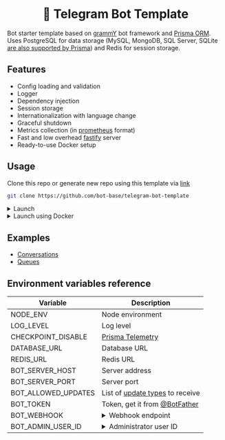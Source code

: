 <h1 align="center">🤖 Telegram Bot Template</h1>

Bot starter template based on [grammY](https://grammy.dev/) bot framework and [Prisma ORM](https://www.prisma.io/).  
Uses PostgreSQL for data storage (MySQL, MongoDB, SQL Server, SQLite [are also supported by Prisma](https://www.prisma.io/docs/reference/database-reference/supported-databases)) and Redis for session storage.

## Features

- Config loading and validation
- Logger
- Dependency injection
- Session storage
- Internationalization with language change
- Graceful shutdown
- Metrics collection (in [prometheus](https://prometheus.io/) format)
- Fast and low overhead [fastify](https://www.fastify.io/) server
- Ready-to-use Docker setup

## Usage

Clone this repo or generate new repo using this template via [link](https://github.com/bot-base/telegram-bot-template/generate)

```bash
git clone https://github.com/bot-base/telegram-bot-template
```

<details>
<summary>Launch</summary>

1.  Create environment variables file

```bash
cp .example.bot.env .env
```

2.  Edit [environment variables](#environment-variables-reference) in `.env`

3.  Launch bot

    Development mode:

    ```bash
    # install dependencies
    npm i

    # run migrations
    npx prisma migrate deploy

    # run bot
    npm run dev
    ```

    Production mode:

    ```bash
    # install dependencies
    npm i --only=prod

    # run migrations
    npx prisma migrate deploy

    # build bot
    npm run build

    # run bot
    npm start
    ```

</details>

<details>
<summary>Launch using Docker</summary>

1.  Create development and production environment variables files

```bash
# development
cp .example.bot.env docker-compose.dev.bot.env
cp .example.postgres.env docker-compose.dev.postgres.env

# production
cp .example.bot.env docker-compose.prod.bot.env
cp .example.postgres.env docker-compose.prod.postgres.env
```

2.  Edit [environment variables](#environment-variables-reference) in `docker-compose.dev.bot.env` and `docker-compose.prod.bot.env`

3.  Launch bot

    Development mode:

    ```bash
    # install dependencies
    npm i

    # run migrations
    docker-compose run bot npx prisma migrate deploy

    # run bot
    docker-compose up
    ```

    Production mode:

    ```bash
    # run migrations
    docker-compose -f docker-compose.yml -f docker-compose.prod.yml run bot npx prisma migrate deploy

    # run bot
    docker-compose -f docker-compose.yml -f docker-compose.prod.yml up
    ```

</details>

## Examples

- [Conversations](https://github.com/bot-base/telegram-bot-template/compare/examples/conversations)
- [Queues](https://github.com/bot-base/telegram-bot-template/compare/examples/queues)

## Environment variables reference

| Variable            | Description                                                                                                                                               |
| ------------------- | --------------------------------------------------------------------------------------------------------------------------------------------------------- |
| NODE_ENV            | Node environment                                                                                                                                          |
| LOG_LEVEL           | Log level                                                                                                                                                 |
| CHECKPOINT_DISABLE  | [Prisma Telemetry](https://www.prisma.io/docs/concepts/more/telemetry)                                                                                    |
| DATABASE_URL        | Database URL                                                                                                                                              |
| REDIS_URL           | Redis URL                                                                                                                                                 |
| BOT_SERVER_HOST     | Server address                                                                                                                                            |
| BOT_SERVER_PORT     | Server port                                                                                                                                               |
| BOT_ALLOWED_UPDATES | List of [update types](https://core.telegram.org/bots/api#update) to receive                                                                              |
| BOT_TOKEN           | Token, get it from [@BotFather](https://t.me/BotFather)                                                                                                   |
| BOT_WEBHOOK         | <details><summary>Webhook endpoint</summary>Used for setup a webhook in production mode.</details>                                                        |
| BOT_ADMIN_USER_ID   | <details><summary>Administrator user ID</summary>Commands, such as `/stats` or `/setcommands`, will only be available to the user with this ID.</details> |
